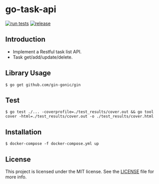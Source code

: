 # go-task-api
[![run tests](https://github.com/bunnyadad/go-task-api/actions/workflows/test.yml/badge.svg)](https://github.com/bunnyadad/go-task-api/actions/workflows/test.yml) [![release](https://github.com/bunnyadad/go-task-api/actions/workflows/docker-publish.yml/badge.svg)](https://github.com/bunnyadad/go-task-api/actions/workflows/docker-publish.yml)

## Introduction
- Implement a Restful task list API.
- Task get/add/update/delete.

## Library Usage
    $ go get github.com/gin-gonic/gin

## Test
	$ go test ./... -coverprofile=./test_results/cover.out && go tool cover -html=./test_results/cover.out -o ./test_results/cover.html

## Installation
    $ docker-compose -f docker-compose.yml up

## License
This project is licensed under the MIT license. See the [LICENSE](LICENSE) file for more info.